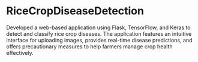 # RiceCropDiseaseDetection
Developed a web-based application using Flask, TensorFlow,  and Keras to detect and classify rice crop diseases. The application  features an intuitive interface for uploading images, provides real-time  disease predictions, and offers precautionary measures to help farmers  manage crop health effectively.
